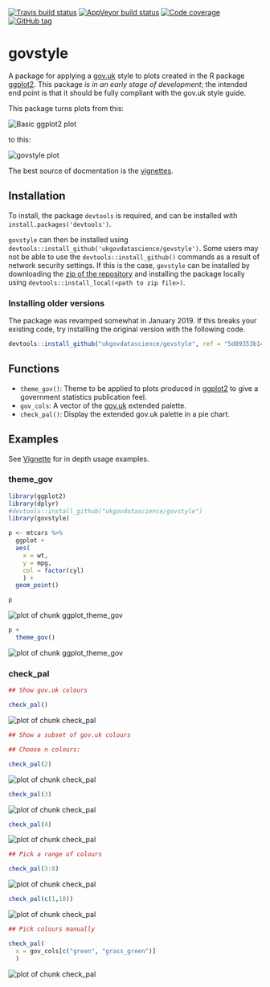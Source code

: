 [![Travis build status](https://travis-ci.org/ukgovdatascience/govstyle.svg?branch=master)](https://travis-ci.org/ukgovdatascience/govstyle)
[![AppVeyor build status](https://ci.appveyor.com/api/projects/status/github/ukgovdatascience/govstyle?branch=master&svg=true)](https://ci.appveyor.com/project/ukgovdatascience/govstyle)
[![Code coverage](http://codecov.io/github/ukgovdatascience/govstyle/coverage.svg?branch=master)](http://codecov.io/github/ukgovdatascience/govstyle?branch=master)
[![GitHub tag](https://img.shields.io/github/tag/ukgovdatascience/govstyle.svg)]()

# govstyle

A package for applying a [gov.uk](http://govuk-elements.herokuapp.com/) style to plots created in the R package [ggplot2](https://github.com/hadley/ggplot2).
This package *is in an early stage of development*; the intended end point is that it should be fully compliant with the gov.uk style guide.

This package turns plots from this:

![Basic ggplot2 plot](https://github.com/ukgovdatascience/govstyle/raw/master/vignettes/figure/figure1-1.png)

to this:

![govstyle plot](https://raw.githubusercontent.com/ukgovdatascience/govstyle/master/vignettes/figure/figure1d-1.png)

The best source of docmentation is the [vignettes](https://github.com/ukgovdatascience/govstyle/blob/master/vignettes/absence_statistics.md).

## Installation

To install, the package `devtools` is required, and can be installed with `install.packages('devtools')`.

`govstyle` can then be installed using `devtools::install_github('ukgovdatascience/govstyle')`.
Some users may not be able to use the `devtools::install_github()` commands as a result of network security settings.
If this is the case, `govstyle` can be installed by downloading the [zip of the repository](https://github.com/ukgovdatascience/govstyle/archive/master.zip) and installing the package locally using `devtools::install_local(<path to zip file>)`.

### Installing older versions

The package was revamped somewhat in January 2019.  If this breaks your existing
code, try installling the original version with the following code.


```r
devtools::install_github("ukgovdatascience/govstyle", ref = "5d09353b14ccafda4e9c8676993fabf44fcfe5c1")
```

## Functions

* `theme_gov()`: Theme to be applied to plots produced in [ggplot2]() to give a government statistics publication feel.
* `gov_cols`: A vector of the [gov.uk](http://govuk-elements.herokuapp.com/colour/#colour-extended-palette) extended palette.
* `check_pal()`: Display the extended gov.uk palette in a pie chart.

## Examples

See [Vignette](https://github.com/ukgovdatascience/govstyle/blob/master/vignettes/absence_statistics.md) for in depth usage examples.

### theme_gov




```r
library(ggplot2)
library(dplyr)
#devtools::install_github("ukgovdatascience/govstyle")
library(govstyle)
```


```r
p <- mtcars %>%
  ggplot +
  aes(
    x = wt,
    y = mpg,
    col = factor(cyl)
    ) +
  geom_point()

p
```

![plot of chunk ggplot_theme_gov](figure/ggplot_theme_gov-1.png)

```r
p +
  theme_gov()
```

![plot of chunk ggplot_theme_gov](figure/ggplot_theme_gov-2.png)

### check_pal


```r
## Show gov.uk colours

check_pal()
```

![plot of chunk check_pal](figure/check_pal-1.png)

```r
## Show a subset of gov.uk colours

## Choose n colours:

check_pal(2)
```

![plot of chunk check_pal](figure/check_pal-2.png)

```r
check_pal(3)
```

![plot of chunk check_pal](figure/check_pal-3.png)

```r
check_pal(4)
```

![plot of chunk check_pal](figure/check_pal-4.png)

```r
## Pick a range of colours

check_pal(3:8)
```

![plot of chunk check_pal](figure/check_pal-5.png)

```r
check_pal(c(1,10))
```

![plot of chunk check_pal](figure/check_pal-6.png)

```r
## Pick colours manually

check_pal(
  x = gov_cols[c("green", "grass_green")]
  )
```

![plot of chunk check_pal](figure/check_pal-7.png)
